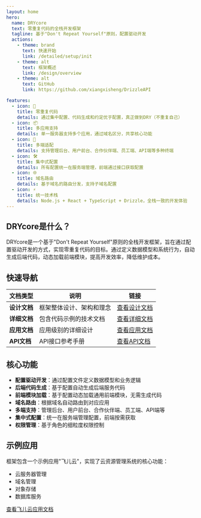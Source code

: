 ```yaml
---
layout: home
hero:
  name: DRYcore
  text: 零重复代码的全栈开发框架
  tagline: 基于"Don't Repeat Yourself"原则，配置驱动开发
  actions:
    - theme: brand
      text: 快速开始
      link: /detailed/setup/init
    - theme: alt
      text: 框架概述
      link: /design/overview
    - theme: alt
      text: GitHub
      link: https://github.com/xiangxisheng/DrizzleAPI

features:
  - icon: 🚀
    title: 零重复代码
    details: 通过集中配置、代码生成和约定优于配置，真正做到DRY（不重复自己）
  - icon: 📦
    title: 多应用支持
    details: 单一服务器支持多个应用，通过域名区分，共享核心功能
  - icon: 🔌
    title: 多端适配
    details: 支持管理后台、用户前台、合作伙伴端、员工端、API端等多种终端
  - icon: 🛠️
    title: 集中式配置
    details: 所有配置统一在服务端管理，前端通过接口获取配置
  - icon: 🌐
    title: 域名路由
    details: 基于域名的路由分发，支持子域名配置
  - icon: ⚡
    title: 统一技术栈
    details: Node.js + React + TypeScript + Drizzle，全栈一致的开发体验
---
```


## DRYcore是什么？

DRYcore是一个基于"Don't Repeat Yourself"原则的全栈开发框架，旨在通过配置驱动开发的方式，实现零重复代码的目标。通过定义数据模型和系统行为，自动生成后端代码，动态加载前端模块，提高开发效率，降低维护成本。

## 快速导航

| 文档类型 | 说明 | 链接 |
|---------|------|------|
| **设计文档** | 框架整体设计、架构和理念 | [查看设计文档](/design/overview) |
| **详细文档** | 包含代码示例的技术文档 | [查看详细文档](/detailed/) |
| **应用文档** | 应用级别的详细设计 | [查看应用文档](/apps/) |
| **API文档** | API接口参考手册 | [查看API文档](/api/) |

## 核心功能

- **配置驱动开发**：通过配置文件定义数据模型和业务逻辑
- **后端代码生成**：基于配置自动生成后端服务代码
- **前端模块加载**：基于配置动态加载通用前端模块，无需生成代码
- **域名路由**：根据域名自动路由到对应应用
- **多端支持**：管理后台、用户前台、合作伙伴端、员工端、API端等
- **集中式配置**：统一在服务端管理配置，前端按需获取
- **权限管理**：基于角色的细粒度权限控制

## 示例应用

框架包含一个示例应用"飞儿云"，实现了云资源管理系统的核心功能：

- 云服务器管理
- 域名管理
- 对象存储
- 数据库服务

[查看飞儿云应用文档](/apps/feieryun) 